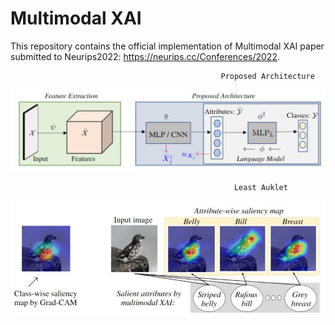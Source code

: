 # Multimodal XAI
This repository contains the official implementation of Multimodal XAI paper submitted to Neurips2022: https://neurips.cc/Conferences/2022.

                                                   Proposed Architecture
![](images/modell.JPG)

                                                      Least Auklet
![](images/fig1.JPG)

